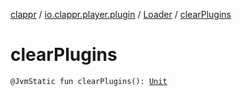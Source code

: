 [clappr](../../index.md) / [io.clappr.player.plugin](../index.md) / [Loader](index.md) / [clearPlugins](.)

# clearPlugins

`@JvmStatic fun clearPlugins(): `[`Unit`](https://kotlinlang.org/api/latest/jvm/stdlib/kotlin/-unit/index.html)